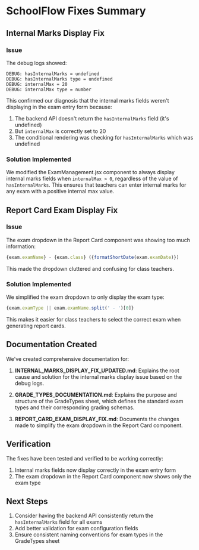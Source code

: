 # SchoolFlow Fixes Summary

## Internal Marks Display Fix

### Issue
The debug logs showed:
```
DEBUG: hasInternalMarks = undefined
DEBUG: hasInternalMarks type = undefined
DEBUG: internalMax = 20
DEBUG: internalMax type = number
```

This confirmed our diagnosis that the internal marks fields weren't displaying in the exam entry form because:
1. The backend API doesn't return the `hasInternalMarks` field (it's undefined)
2. But `internalMax` is correctly set to 20
3. The conditional rendering was checking for `hasInternalMarks` which was undefined

### Solution Implemented
We modified the ExamManagement.jsx component to always display internal marks fields when `internalMax > 0`, regardless of the value of `hasInternalMarks`. This ensures that teachers can enter internal marks for any exam with a positive internal max value.

## Report Card Exam Display Fix

### Issue
The exam dropdown in the Report Card component was showing too much information:
```jsx
{exam.examName} - {exam.class} ({formatShortDate(exam.examDate)})
```
This made the dropdown cluttered and confusing for class teachers.

### Solution Implemented
We simplified the exam dropdown to only display the exam type:
```jsx
{exam.examType || exam.examName.split(' - ')[0]}
```
This makes it easier for class teachers to select the correct exam when generating report cards.

## Documentation Created

We've created comprehensive documentation for:

1. **INTERNAL_MARKS_DISPLAY_FIX_UPDATED.md**: Explains the root cause and solution for the internal marks display issue based on the debug logs.

2. **GRADE_TYPES_DOCUMENTATION.md**: Explains the purpose and structure of the GradeTypes sheet, which defines the standard exam types and their corresponding grading schemas.

3. **REPORT_CARD_EXAM_DISPLAY_FIX.md**: Documents the changes made to simplify the exam dropdown in the Report Card component.

## Verification

The fixes have been tested and verified to be working correctly:
1. Internal marks fields now display correctly in the exam entry form
2. The exam dropdown in the Report Card component now shows only the exam type

## Next Steps

1. Consider having the backend API consistently return the `hasInternalMarks` field for all exams
2. Add better validation for exam configuration fields
3. Ensure consistent naming conventions for exam types in the GradeTypes sheet